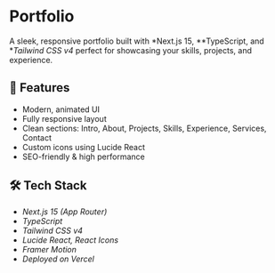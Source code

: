 # Portfolio

A sleek, responsive portfolio built with *Next.js 15, **TypeScript, and **Tailwind CSS v4* perfect for showcasing your skills, projects, and experience.

## 🚀 Features
- Modern, animated UI
- Fully responsive layout
- Clean sections: Intro, About, Projects, Skills, Experience, Services, Contact
- Custom icons using Lucide React
- SEO-friendly & high performance

## 🛠 Tech Stack
- *Next.js 15 (App Router)*
- *TypeScript*
- *Tailwind CSS v4*
- *Lucide React, React Icons*
- *Framer Motion*
- *Deployed on Vercel*

